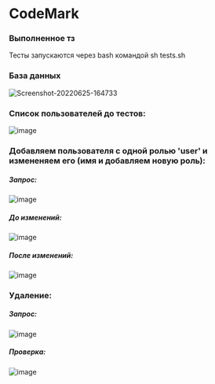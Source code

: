 # CodeMark

### Выполненное тз 
Тесты запускаются через bash командой sh tests.sh

### База данных
<img src="https://i.ibb.co/mSqmMjM/Screenshot-20220625-164733.png" alt="Screenshot-20220625-164733" border="0">

### Список пользователей до тестов:
<img src="https://i.ibb.co/wgKTdRq/image.png" alt="image" border="0">

### Добавляем пользователя с одной ролью 'user' и измененяем его (имя и добавляем новую роль):
##### Запрос:
<img src="https://i.ibb.co/qmNDWf0/image.png" alt="image" border="0">

##### До изменений:
<img src="https://i.ibb.co/XW1HCP2/image.png" alt="image" border="0">

##### После изменений:
<img src="https://i.ibb.co/zQLjvXz/image.png" alt="image" border="0">

### Удаление:
##### Запрос:
<img src="https://i.ibb.co/n7WHMzQ/image.png" alt="image" border="0">

##### Проверка:
<img src="https://i.ibb.co/RTxQHnJ/image.png" alt="image" border="0">
